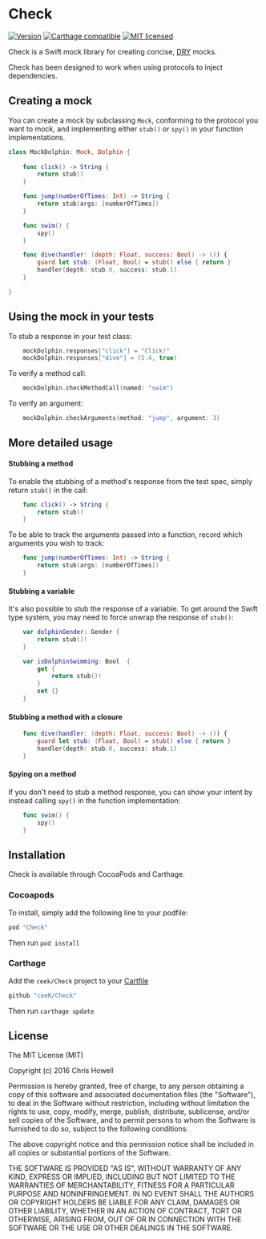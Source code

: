 # Check

[![Version](https://img.shields.io/cocoapods/v/Check.svg?style=flat)](http://cocoapods.org/pods/Check) [![Carthage compatible](https://img.shields.io/badge/Carthage-compatible-4BC51D.svg?style=flat)](https://github.com/Carthage/Carthage)
 [![MIT licensed](https://img.shields.io/badge/license-MIT-blue.svg)](https://raw.githubusercontent.com/hyperium/hyper/master/LICENSE)

Check is a Swift mock library for creating concise, [DRY](https://en.wikipedia.org/wiki/Don%27t_repeat_yourself) mocks.

Check has been designed to work when using protocols to inject dependencies. 

## Creating a mock

You can create a mock by subclassing `Mock`, conforming to the protocol you want to mock, and implementing either `stub()` or `spy()` in your function implementations.

```swift
class MockDolphin: Mock, Dolphin {
	
	func click() -> String {
		return stub()
	}

	func jump(numberOfTimes: Int) -> String {
		return stub(args: [numberOfTimes])
	}

	func swim() {
		spy()
	}

	func dive(handler: (depth: Float, success: Bool) -> ()) {
		guard let stub: (Float, Bool) = stub() else { return }
		handler(depth: stub.0, success: stub.1)
	}

}
```

## Using the mock in your tests 

To stub a response in your test class:

```swift
	mockDolphin.responses["click"] = "Click!"
	mockDolphin.responses["dive"] = (5.4, true)
```

To verify a method call:

```swift
	mockDolphin.checkMethodCall(named: "swim")
```

To verify an argument:

```swift
	mockDolphin.checkArguments(method: "jump", argument: 3)
```

## More detailed usage

#### Stubbing a method

To enable the stubbing of a method's response from the test spec, simply return `stub()` in the call:

```swift
	func click() -> String {
		return stub()
	}
```

To be able to track the arguments passed into a function, record which arguments you wish to track:

```swift
	func jump(numberOfTimes: Int) -> String {
		return stub(args: [numberOfTimes])
	}
```

#### Stubbing a variable

It's also possible to stub the response of a variable. To get around the Swift type system, you may need to force unwrap the response of `stub()`: 

```swift
	var dolphinGender: Gender {
		return stub()!
	}

	var isDolphinSwimming: Bool  {
        get {
            return stub()!
        }
        set {}
    }
```

#### Stubbing a method with a closure

```swift
	func dive(handler: (depth: Float, success: Bool) -> ()) {
		guard let stub: (Float, Bool) = stub() else { return }
		handler(depth: stub.0, success: stub.1)
	}
```

#### Spying on a method

If you don't need to stub a method response, you can show your intent by instead calling `spy()` in the function implementation:

```swift
	func swim() {
		spy()
	}
```

## Installation

Check is available through CocoaPods and Carthage. 

### Cocoapods

To install, simply add the following line to your podfile:

```ruby
pod "Check"
```

Then run `pod install`

### Carthage

Add the `ceek/Check` project to your [Cartfile](https://github.com/Carthage/Carthage/blob/master/Documentation/Artifacts.md#cartfile)

```ruby
github "ceeK/Check"
```

Then run `carthage update`

## License
The MIT License (MIT)

Copyright (c) 2016 Chris Howell

Permission is hereby granted, free of charge, to any person obtaining a copy of this software and associated documentation files (the "Software"), to deal in the Software without restriction, including without limitation the rights to use, copy, modify, merge, publish, distribute, sublicense, and/or sell copies of the Software, and to permit persons to whom the Software is furnished to do so, subject to the following conditions:

The above copyright notice and this permission notice shall be included in all copies or substantial portions of the Software.

THE SOFTWARE IS PROVIDED "AS IS", WITHOUT WARRANTY OF ANY KIND, EXPRESS OR IMPLIED, INCLUDING BUT NOT LIMITED TO THE WARRANTIES OF MERCHANTABILITY, FITNESS FOR A PARTICULAR PURPOSE AND NONINFRINGEMENT. IN NO EVENT SHALL THE AUTHORS OR COPYRIGHT HOLDERS BE LIABLE FOR ANY CLAIM, DAMAGES OR OTHER LIABILITY, WHETHER IN AN ACTION OF CONTRACT, TORT OR OTHERWISE, ARISING FROM, OUT OF OR IN CONNECTION WITH THE SOFTWARE OR THE USE OR OTHER DEALINGS IN THE SOFTWARE.
